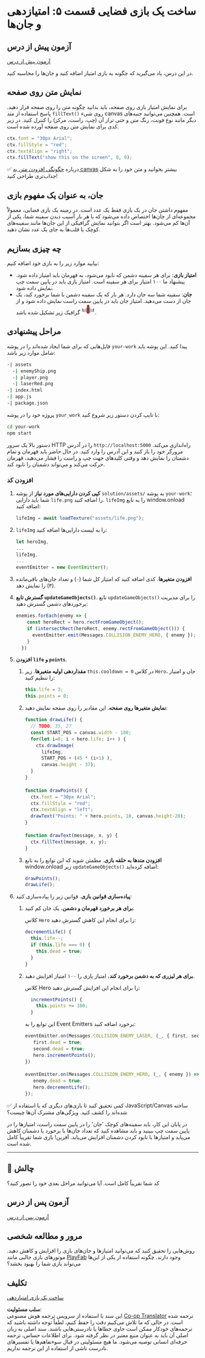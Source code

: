 <!--
CO_OP_TRANSLATOR_METADATA:
{
  "original_hash": "4e8250db84b027c9ff816b4e4c093457",
  "translation_date": "2025-08-24T12:27:41+00:00",
  "source_file": "6-space-game/5-keeping-score/README.md",
  "language_code": "fa"
}
-->
# ساخت یک بازی فضایی قسمت ۵: امتیازدهی و جان‌ها

## آزمون پیش از درس

[آزمون پیش از درس](https://ashy-river-0debb7803.1.azurestaticapps.net/quiz/37)

در این درس، یاد می‌گیرید که چگونه به بازی امتیاز اضافه کنید و جان‌ها را محاسبه کنید.

## نمایش متن روی صفحه

برای نمایش امتیاز بازی روی صفحه، باید بدانید چگونه متن را روی صفحه قرار دهید. پاسخ استفاده از متد `fillText()` روی شیء canvas است. همچنین می‌توانید جنبه‌های دیگر مانند نوع فونت، رنگ متن و حتی تراز آن (چپ، راست، مرکز) را کنترل کنید. در زیر کدی برای نمایش متن روی صفحه آورده شده است.

```javascript
ctx.font = "30px Arial";
ctx.fillStyle = "red";
ctx.textAlign = "right";
ctx.fillText("show this on the screen", 0, 0);
```

✅ درباره [چگونگی افزودن متن به canvas](https://developer.mozilla.org/docs/Web/API/Canvas_API/Tutorial/Drawing_text) بیشتر بخوانید و متن خود را به شکل جذاب‌تری طراحی کنید!

## جان، به عنوان یک مفهوم بازی

مفهوم داشتن جان در یک بازی فقط یک عدد است. در زمینه یک بازی فضایی، معمولاً مجموعه‌ای از جان‌ها اختصاص داده می‌شود که با هر بار آسیب دیدن سفینه شما، یکی از آن‌ها کم می‌شود. بهتر است اگر بتوانید نمایش گرافیکی از این جان‌ها مانند سفینه‌های کوچک یا قلب‌ها به جای یک عدد نشان دهید.

## چه چیزی بسازیم

بیایید موارد زیر را به بازی خود اضافه کنیم:

- **امتیاز بازی**: برای هر سفینه دشمن که نابود می‌شود، به قهرمان باید امتیاز داده شود. پیشنهاد ما ۱۰۰ امتیاز برای هر سفینه است. امتیاز بازی باید در پایین سمت چپ نمایش داده شود.
- **جان**: سفینه شما سه جان دارد. هر بار که یک سفینه دشمن با شما برخورد کند، یک جان از دست می‌دهید. امتیاز جان باید در پایین سمت راست نمایش داده شود و از گرافیک زیر تشکیل شده باشد ![تصویر جان](../../../../6-space-game/5-keeping-score/solution/assets/life.png).

## مراحل پیشنهادی

فایل‌هایی که برای شما ایجاد شده‌اند را در پوشه `your-work` پیدا کنید. این پوشه باید شامل موارد زیر باشد:

```bash
-| assets
  -| enemyShip.png
  -| player.png
  -| laserRed.png
-| index.html
-| app.js
-| package.json
```

پروژه خود را در پوشه `your_work` با تایپ کردن دستور زیر شروع کنید:

```bash
cd your-work
npm start
```

دستور بالا یک سرور HTTP را در آدرس `http://localhost:5000` راه‌اندازی می‌کند. مرورگر خود را باز کنید و این آدرس را وارد کنید. در حال حاضر باید قهرمان و تمام دشمنان را نمایش دهد و وقتی کلیدهای جهت چپ و راست را فشار می‌دهید، قهرمان حرکت می‌کند و می‌تواند دشمنان را نابود کند.

### افزودن کد

1. **کپی کردن دارایی‌های مورد نیاز** از پوشه `solution/assets/` به پوشه `your-work`؛ شما باید دارایی `life.png` را اضافه کنید. `lifeImg` را به تابع window.onload اضافه کنید:

    ```javascript
    lifeImg = await loadTexture("assets/life.png");
    ```

1. `lifeImg` را به لیست دارایی‌ها اضافه کنید:

    ```javascript
    let heroImg,
    ...
    lifeImg,
    ...
    eventEmitter = new EventEmitter();
    ```
  
2. **افزودن متغیرها**. کدی اضافه کنید که امتیاز کل شما (۰) و تعداد جان‌های باقی‌مانده (۳) را نمایش دهد.

3. **گسترش تابع `updateGameObjects()`**. تابع `updateGameObjects()` را برای مدیریت برخوردهای دشمن گسترش دهید:

    ```javascript
    enemies.forEach(enemy => {
        const heroRect = hero.rectFromGameObject();
        if (intersectRect(heroRect, enemy.rectFromGameObject())) {
          eventEmitter.emit(Messages.COLLISION_ENEMY_HERO, { enemy });
        }
      })
    ```

4. **افزودن `life` و `points`**. 
   1. **مقداردهی اولیه متغیرها**. زیر `this.cooldown = 0` در کلاس `Hero`، جان و امتیاز را تنظیم کنید:

        ```javascript
        this.life = 3;
        this.points = 0;
        ```

   1. **نمایش متغیرها روی صفحه**. این مقادیر را روی صفحه نمایش دهید:

        ```javascript
        function drawLife() {
          // TODO, 35, 27
          const START_POS = canvas.width - 180;
          for(let i=0; i < hero.life; i++ ) {
            ctx.drawImage(
              lifeImg, 
              START_POS + (45 * (i+1) ), 
              canvas.height - 37);
          }
        }
        
        function drawPoints() {
          ctx.font = "30px Arial";
          ctx.fillStyle = "red";
          ctx.textAlign = "left";
          drawText("Points: " + hero.points, 10, canvas.height-20);
        }
        
        function drawText(message, x, y) {
          ctx.fillText(message, x, y);
        }

        ```

   1. **افزودن متدها به حلقه بازی**. مطمئن شوید که این توابع را به تابع window.onload زیر `updateGameObjects()` اضافه کرده‌اید:

        ```javascript
        drawPoints();
        drawLife();
        ```

1. **پیاده‌سازی قوانین بازی**. قوانین زیر را پیاده‌سازی کنید:

   1. **برای هر برخورد قهرمان و دشمن**، یک جان کم کنید.
   
      کلاس `Hero` را برای انجام این کاهش گسترش دهید:

        ```javascript
        decrementLife() {
          this.life--;
          if (this.life === 0) {
            this.dead = true;
          }
        }
        ```

   2. **برای هر لیزری که به دشمن برخورد کند**، امتیاز بازی را ۱۰۰ امتیاز افزایش دهید.

      کلاس Hero را برای انجام این افزایش گسترش دهید:
    
        ```javascript
          incrementPoints() {
            this.points += 100;
          }
        ```

        این توابع را به Event Emitters برخورد اضافه کنید:

        ```javascript
        eventEmitter.on(Messages.COLLISION_ENEMY_LASER, (_, { first, second }) => {
           first.dead = true;
           second.dead = true;
           hero.incrementPoints();
        })

        eventEmitter.on(Messages.COLLISION_ENEMY_HERO, (_, { enemy }) => {
           enemy.dead = true;
           hero.decrementLife();
        });
        ```

✅ کمی تحقیق کنید تا بازی‌های دیگری که با استفاده از JavaScript/Canvas ساخته شده‌اند را کشف کنید. ویژگی‌های مشترک آن‌ها چیست؟

در پایان این کار، باید سفینه‌های کوچک 'جان' را در پایین سمت راست، امتیازها را در پایین سمت چپ ببینید و باید مشاهده کنید که تعداد جان‌ها با برخورد با دشمنان کاهش می‌یابد و امتیازها با نابود کردن دشمنان افزایش می‌یابد. آفرین! بازی شما تقریباً کامل شده است.

---

## 🚀 چالش

کد شما تقریباً کامل است. آیا می‌توانید مراحل بعدی خود را تصور کنید؟

## آزمون پس از درس

[آزمون پس از درس](https://ashy-river-0debb7803.1.azurestaticapps.net/quiz/38)

## مرور و مطالعه شخصی

روش‌هایی را تحقیق کنید که می‌توانید امتیازها و جان‌های بازی را افزایش و کاهش دهید. موتورهای بازی جالبی مانند [PlayFab](https://playfab.com) وجود دارند. چگونه استفاده از یکی از این‌ها می‌تواند بازی شما را بهبود بخشد؟

## تکلیف

[ساخت یک بازی امتیازدهی](assignment.md)

**سلب مسئولیت**:  
این سند با استفاده از سرویس ترجمه هوش مصنوعی [Co-op Translator](https://github.com/Azure/co-op-translator) ترجمه شده است. در حالی که ما تلاش می‌کنیم دقت را حفظ کنیم، لطفاً توجه داشته باشید که ترجمه‌های خودکار ممکن است حاوی خطاها یا نادرستی‌هایی باشند. سند اصلی به زبان اصلی آن باید به عنوان منبع معتبر در نظر گرفته شود. برای اطلاعات حساس، ترجمه حرفه‌ای انسانی توصیه می‌شود. ما هیچ مسئولیتی در قبال سوءتفاهم‌ها یا تفسیرهای نادرست ناشی از استفاده از این ترجمه نداریم.